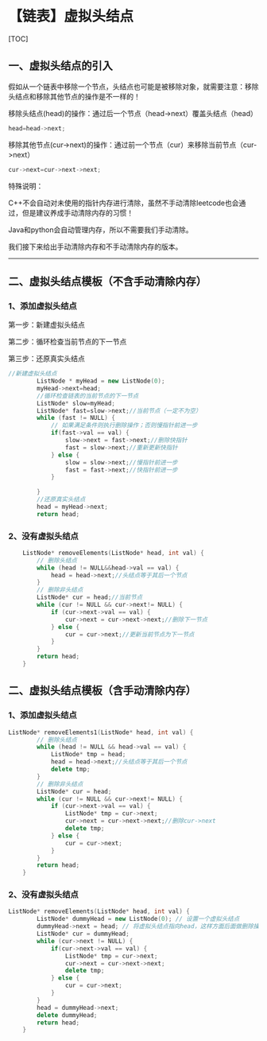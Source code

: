 # 【链表】虚拟头结点



[TOC]

## 一、虚拟头结点的引入

假如从一个链表中移除一个节点，头结点也可能是被移除对象，就需要注意：移除头结点和移除其他节点的操作是不一样的！

移除头结点(head)的操作：通过后一个节点（head->next）覆盖头结点（head）

```c++
head=head->next;
```

移除其他节点(cur->next)的操作：通过前一个节点（cur）来移除当前节点（cur->next）

```c++
cur->next=cur->next->next;
```

特殊说明：

C++不会自动对未使用的指针内存进行清除，虽然不手动清除leetcode也会通过，但是建议养成手动清除内存的习惯！

Java和python会自动管理内存，所以不需要我们手动清除。

我们接下来给出手动清除内存和不手动清除内存的版本。

------

## 二、虚拟头结点模板（不含手动清除内存）

### 1、添加虚拟头结点

第一步：新建虚拟头结点

第二步：循环检查当前节点的下一节点

第三步：还原真实头结点

```c++
//新建虚拟头结点
        ListNode * myHead = new ListNode(0);
        myHead->next=head;
        //循环检查链表的当前节点的下一节点
        ListNode* slow=myHead;
        ListNode* fast=slow->next;//当前节点（一定不为空）
        while (fast != NULL) {
            // 如果满足条件则执行删除操作；否则慢指针前进一步
            if(fast->val == val) {
                slow->next = fast->next;//删除快指针
                fast = slow->next;//重新更新快指针
            } else {
                slow = slow->next;//慢指针前进一步
                fast = fast->next;//快指针前进一步
            }
            
        }
        //还原真实头结点
        head = myHead->next;
        return head;
```

### 2、没有虚拟头结点

```c++
	ListNode* removeElements(ListNode* head, int val) {
        // 删除头结点
        while (head != NULL&&head->val == val) {
            head = head->next;//头结点等于其后一个节点
        }
        // 删除非头结点
        ListNode* cur = head;//当前节点
        while (cur != NULL && cur->next!= NULL) {
            if (cur->next->val == val) {
                cur->next = cur->next->next;//删除下一节点
            } else {
                cur = cur->next;//更新当前节点为下一节点
            }
        }
        return head;
    }
```

## 二、虚拟头结点模板（含手动清除内存）

### 1、添加虚拟头结点

```c++
ListNode* removeElements1(ListNode* head, int val) {
        // 删除头结点
        while (head != NULL && head->val == val) {
            ListNode* tmp = head;
            head = head->next;//头结点等于其后一个节点
            delete tmp;
        }
        // 删除非头结点
        ListNode* cur = head;
        while (cur != NULL && cur->next!= NULL) {
            if (cur->next->val == val) {
                ListNode* tmp = cur->next;
                cur->next = cur->next->next;//删除cur->next
                delete tmp;
            } else {
                cur = cur->next;
            }
        }
        return head;
    }
```

### 2、没有虚拟头结点

```c++
ListNode* removeElements(ListNode* head, int val) {
        ListNode* dummyHead = new ListNode(0); // 设置一个虚拟头结点
        dummyHead->next = head; // 将虚拟头结点指向head，这样方面后面做删除操作
        ListNode* cur = dummyHead;
        while (cur->next != NULL) {
            if(cur->next->val == val) {
                ListNode* tmp = cur->next;
                cur->next = cur->next->next;
                delete tmp;
            } else {
                cur = cur->next;
            }
        }
        head = dummyHead->next;
        delete dummyHead;
        return head;
    }
```

